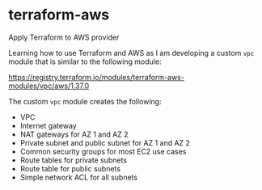 # terraform-aws

Apply Terraform to AWS provider

Learning how to use Terraform and AWS as I am developing a custom `vpc`
module that is similar to the following module:

https://registry.terraform.io/modules/terraform-aws-modules/vpc/aws/1.37.0

The custom `vpc` module creates the following:

- VPC
- Internet gateway
- NAT gateways for AZ 1 and AZ 2
- Private subnet and public subnet for AZ 1 and AZ 2
- Common security groups for most EC2 use cases
- Route tables for private subnets
- Route table for public subnets
- Simple network ACL for all subnets
